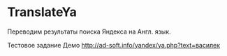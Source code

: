 # TranslateYa
Переводим результаты поиска Яндекса на Англ. язык. 

Тестовое задание
Демо http://ad-soft.info/yandex/ya.php?text=василек
